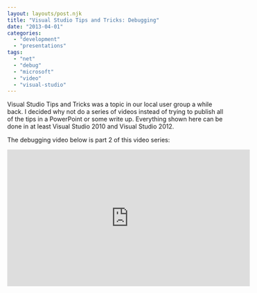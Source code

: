 ```yaml
---
layout: layouts/post.njk
title: "Visual Studio Tips and Tricks: Debugging"
date: "2013-04-01"
categories: 
  - "development"
  - "presentations"
tags: 
  - "net"
  - "debug"
  - "microsoft"
  - "video"
  - "visual-studio"
---
```


Visual Studio Tips and Tricks was a topic in our local user group a while back. I decided why not do a series of videos instead of trying to publish all of the tips in a PowerPoint or some write up. Everything shown here can be done in at least Visual Studio 2010 and Visual Studio 2012.

The debugging video below is part 2 of this video series:

<iframe width="560" height="315" src="https://www.youtube.com/embed/ShBTcmTyiZY" title="YouTube video player" frameborder="0" allow="accelerometer; autoplay; clipboard-write; encrypted-media; gyroscope; picture-in-picture" allowfullscreen></iframe>
